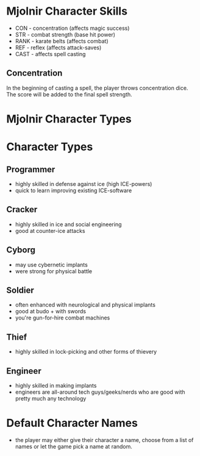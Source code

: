 # Mjolnir Character Skills

- CON               - concentration (affects magic success)
- STR               - combat strength (base hit power)
- RANK              - karate belts (affects combat)
- REF               - reflex (affects attack-saves)
- CAST              - affects spell casting

## Concentration

In the beginning of casting a spell, the player throws concentration dice.
The score will be added to the final spell strength.

# Mjolnir Character Types

# Character Types

## Programmer

- highly skilled in defense against ice (high ICE-powers)
- quick to learn improving existing ICE-software

## Cracker

- highly skilled in ice and social engineering
- good at counter-ice attacks

## Cyborg

- may use cybernetic implants
- were strong for physical battle

## Soldier

- often enhanced with neurological and physical implants
- good at budo + with swords
- you're gun-for-hire combat machines

## Thief

- highly skilled in lock-picking and other forms of thievery

## Engineer

- highly skilled in making implants
- engineers are all-around tech guys/geeks/nerds who are good with pretty much
  any technology

# Default Character Names

- the player may either give their character a name, choose from a list of names
  or let the game pick a name at random.

